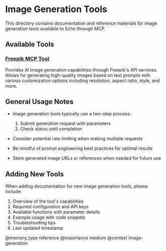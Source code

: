 # Image Generation Tools

This directory contains documentation and reference materials for image generation tools available to Echo through MCP.

## Available Tools

### [Freepik MCP Tool](freepik_documentation.md)
Provides AI image generation capabilities through Freepik's API services. Allows for generating high-quality images based on text prompts with various customization options including resolution, aspect ratio, style, and more.

## General Usage Notes

- Image generation tools typically use a two-step process:
  1. Submit generation request with parameters
  2. Check status until completion
  
- Consider potential rate limiting when making multiple requests
- Be mindful of prompt engineering best practices for optimal results
- Store generated image URLs or references when needed for future use

## Adding New Tools

When adding documentation for new image generation tools, please include:

1. Overview of the tool's capabilities
2. Required configuration and API keys
3. Available functions with parameter details
4. Example usage with code snippets
5. Troubleshooting tips
6. Last updated timestamp

@memory_type reference
@importance medium
@context image-generation